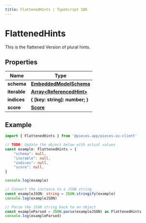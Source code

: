 ```yaml
---
title: FlattenedHints | TypeScript SDK
---
```



# FlattenedHints

This is the flattened Version of plural hints.

## Properties

Name | Type
------------ | -------------
**schema** | [**EmbeddedModelSchema**](EmbeddedModelSchema)
**iterable** | [**Array&lt;ReferencedHint&gt;**](ReferencedHint)
**indices** | **\{ [key: string]: number; \}**
**score** | [**Score**](Score)

## Example

```typescript
import { FlattenedHints } from '@pieces.app/pieces-os-client'

// TODO: Update the object below with actual values
const example: FlattenedHints = {
    "schema": null,
    "iterable": null,
    "indices": null,
    "score": null,
}

console.log(example)

// Convert the instance to a JSON string
const exampleJSON: string = JSON.stringify(example)
console.log(exampleJSON)

// Parse the JSON string back to an object
const exampleParsed = JSON.parse(exampleJSON) as FlattenedHints
console.log(exampleParsed)
```


